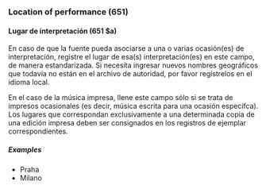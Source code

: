 ### Location of performance (651)

#### Lugar de interpretación (651 $a)

En caso de que la fuente pueda asociarse a una o varias ocasión(es) de interpretación, registre el lugar de esa(s) interpretación(es) en este campo, de manera estandarizada. Si necesita ingresar nuevos nombres geográficos que todavía no están en el archivo de autoridad, por favor regístrelos en el idioma local.

En el caso de la música impresa, llene este campo sólo si se trata de impresos ocasionales (es decir, música escrita para una ocasión específca). Los lugares que correspondan exclusivamente a una determinada copia de una edición impresa deben ser consignados en los registros de ejemplar correspondientes.

##### Examples

- Praha
- Milano
